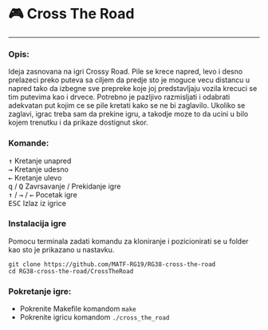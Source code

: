 # :video_game: Cross The Road
---

### Opis:
Ideja zasnovana na igri Crossy Road. Pile se krece napred, levo i desno prelazeci preko puteva sa ciljem da predje sto je moguce vecu distancu u napred tako da izbegne sve prepreke koje joj predstavljaju vozila krecuci se tim putevima kao i drvece. Potrebno je pazljivo razmisljati i odabrati adekvatan put kojim ce se pile kretati kako se ne bi zaglavilo. Ukoliko se zaglavi, igrac treba sam da prekine igru, a takodje moze to da ucini u bilo kojem trenutku i da prikaze dostignut skor.

### Komande:
<kbd>↑</kbd> Kretanje unapred <br>
<kbd>→</kbd> Kretanje udesno <br>
<kbd>←</kbd> Kretanje ulevo <br>
<kbd>q</kbd> / <kbd>Q</kbd> Zavrsavanje / Prekidanje igre <br>
<kbd>↑</kbd> / <kbd>→</kbd> / <kbd>←</kbd> Pocetak igre <br>
<kbd>ESC</kbd> Izlaz iz igrice

### Instalacija igre
Pomocu terminala zadati komandu za kloniranje i pozicionirati se u folder kao sto je prikazano u nastavku.
```shell
git clone https://github.com/MATF-RG19/RG38-cross-the-road
cd RG38-cross-the-road/CrossTheRoad
```

### Pokretanje igre:

* Pokrenite Makefile komandom `make` <br>
* Pokrenite igricu komandom `./cross_the_road`
